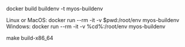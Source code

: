 docker build buildenv -t myos-buildenv

Linux or MacOS:		docker run --rm -it -v $pwd:/root/env myos-buildenv
Windows:		docker run --rm -it -v %cd%:/root/env myos-buildenv

make build-x86_64

